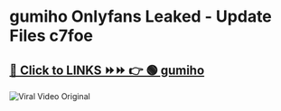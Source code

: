 
 # gumiho Onlyfans Leaked - Update Files c7foe

## <h2><a href="https://clipsfans.com/gumiho&ref=git">🔗 Click to LINKS ⏩⏩ 👉 🟢 gumiho </a></h2>

<a href="https://clipsfans.com/gumiho&ref=git" rel="nofollow" data-target="animated-image.originalLink"><img src="https://i.ibb.co.com/xMMVF88/686577567.gif" alt="Viral Video Original" style="max-width: 100%; display: inline-block;" data-target="animated-image.originalImage"></a>

